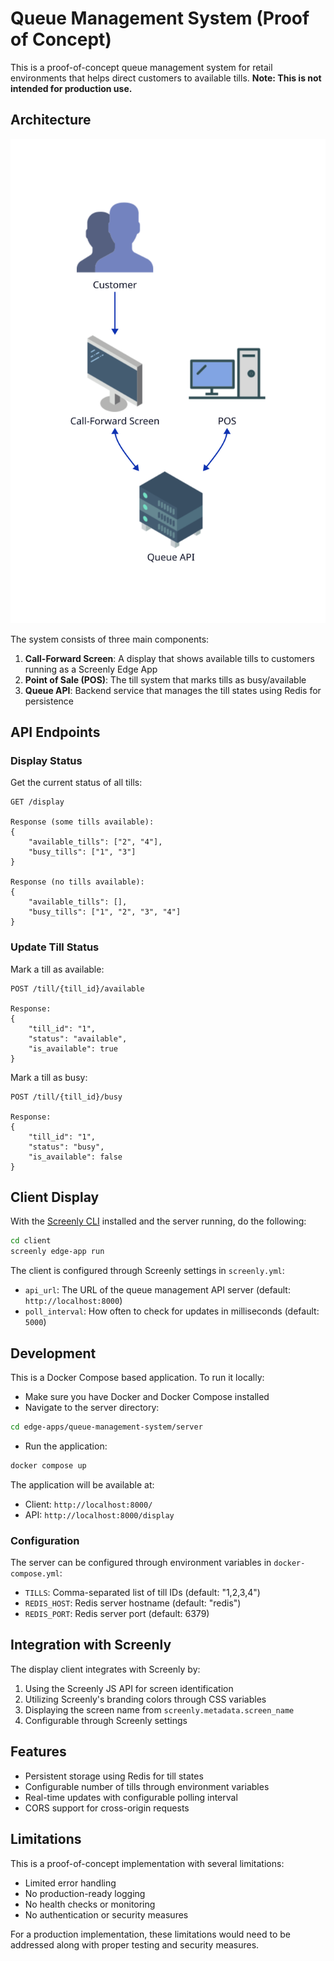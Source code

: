# Queue Management System (Proof of Concept)

This is a proof-of-concept queue management system for retail environments that helps direct customers to available tills. **Note: This is not intended for production use.**

## Architecture

![Architecture Diagram](architecture.svg)

The system consists of three main components:

1. **Call-Forward Screen**: A display that shows available tills to customers running as a Screenly Edge App
2. **Point of Sale (POS)**: The till system that marks tills as busy/available
3. **Queue API**: Backend service that manages the till states using Redis for persistence

## API Endpoints

### Display Status

Get the current status of all tills:

```http
GET /display

Response (some tills available):
{
    "available_tills": ["2", "4"],
    "busy_tills": ["1", "3"]
}

Response (no tills available):
{
    "available_tills": [],
    "busy_tills": ["1", "2", "3", "4"]
}
```

### Update Till Status

Mark a till as available:

```http
POST /till/{till_id}/available

Response:
{
    "till_id": "1",
    "status": "available",
    "is_available": true
}
```

Mark a till as busy:

```http
POST /till/{till_id}/busy

Response:
{
    "till_id": "1",
    "status": "busy",
    "is_available": false
}
```

## Client Display

With the [Screenly CLI](https://github.com/screenly/cli) installed and the server running, do the following:

```bash
cd client
screenly edge-app run
```

The client is configured through Screenly settings in `screenly.yml`:

- `api_url`: The URL of the queue management API server (default: `http://localhost:8000`)
- `poll_interval`: How often to check for updates in milliseconds (default: `5000`)

## Development

This is a Docker Compose based application. To run it locally:

- Make sure you have Docker and Docker Compose installed
- Navigate to the server directory:

```bash
cd edge-apps/queue-management-system/server
```

- Run the application:

```bash
docker compose up
```

The application will be available at:

- Client: `http://localhost:8000/`
- API: `http://localhost:8000/display`

### Configuration

The server can be configured through environment variables in `docker-compose.yml`:

- `TILLS`: Comma-separated list of till IDs (default: "1,2,3,4")
- `REDIS_HOST`: Redis server hostname (default: "redis")
- `REDIS_PORT`: Redis server port (default: 6379)

## Integration with Screenly

The display client integrates with Screenly by:

1. Using the Screenly JS API for screen identification
2. Utilizing Screenly's branding colors through CSS variables
3. Displaying the screen name from `screenly.metadata.screen_name`
4. Configurable through Screenly settings

## Features

- Persistent storage using Redis for till states
- Configurable number of tills through environment variables
- Real-time updates with configurable polling interval
- CORS support for cross-origin requests

## Limitations

This is a proof-of-concept implementation with several limitations:

- Limited error handling
- No production-ready logging
- No health checks or monitoring
- No authentication or security measures

For a production implementation, these limitations would need to be addressed along with proper testing and security measures.
